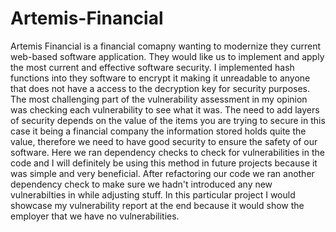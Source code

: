 # Artemis-Financial
Artemis Financial is a financial comapny wanting to modernize they current web-based software application. They would like us to implement and apply the most current and effective software security. I implemented hash functions into they software to encrypt it making it unreadable to anyone that does not have a access to the decryption key for security purposes. The most challenging part of the vulnerability assessment in my opinion was checking each vulnerability to see what it was. The need to add layers of security depends on the value of the items you are trying to secure in this case it being a financial company the information stored holds quite the value, therefore we need to have good security to ensure the safety of our software. Here we ran dependency checks to check for vulnerabilities in the code and I will definitely be using this method in future projects because it was simple and very beneficial. After refactoring our code we ran another dependency check to make sure we hadn't introduced any new vulnerabilties in while adjusting stuff. In this particular project I would showcase my vulnerability report at the end because it would show the employer that we have no vulnerabilities.
